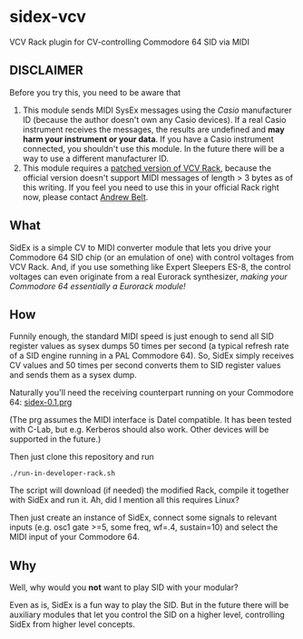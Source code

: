 # sidex-vcv
VCV Rack plugin for CV-controlling Commodore 64 SID via MIDI

## DISCLAIMER

Before you try this, you need to be aware that

1. This module sends MIDI SysEx messages using the _Casio_ manufacturer ID (because the author doesn't own any Casio devices). If a real Casio instrument receives the messages, the results are undefined and **may harm your instrument or your data**. If you have a Casio instrument connected, you shouldn't use this module. In the future there will be a way to use a different manufacturer ID.
2. This module requires a [patched version of VCV Rack](https://github.com/wipu/Rack/tree/sysex-send), because the official version doesn't support MIDI messages of length > 3 bytes as of this writing. If you feel you need to use this in your official Rack right now, please contact [Andrew Belt](https://github.com/VCVRack/Rack/issues/1703).

## What

SidEx is a simple CV to MIDI converter module that lets you drive your Commodore 64 SID chip (or an emulation of one) with control voltages from VCV Rack. And, if you use something like Expert Sleepers ES-8, the control voltages can even originate from a real Eurorack synthesizer, _making your Commodore 64 essentially a Eurorack module!_

## How

Funnily enough, the standard MIDI speed is just enough to send all SID register values as sysex dumps 50 times per second (a typical refresh rate of a SID engine running in a PAL Commodore 64). So, SidEx simply receives CV values and 50 times per second converts them to SID register values and sends them as a sysex dump.

Naturally you'll need the receiving counterpart running on your Commodore 64: [sidex-0.1.prg](https://github.com/wipu/mockodore/releases/download/sidex-0.1/sidex-0.1.prg)

(The prg assumes the MIDI interface is Datel compatible. It has been tested with C-Lab, but e.g. Kerberos should also work. Other devices will be supported in the future.)

Then just clone this repository and run

    ./run-in-developer-rack.sh

The script will download (if needed) the modified Rack, compile it together with SidEx and run it. Ah, did I mention all this requires Linux?

Then just create an instance of SidEx, connect some signals to relevant inputs (e.g. osc1 gate >=5, some freq, wf=.4, sustain=10) and select the MIDI input of your Commodore 64.

## Why

Well, why would you **not** want to play SID with your modular?

Even as is, SidEx is a fun way to play the SID. But in the future there will be auxiliary modules that let you control the SID on a higher level, controlling SidEx from higher level concepts.
